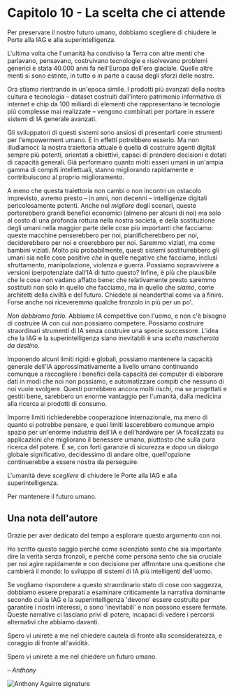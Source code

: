 # Capitolo 10 - La scelta che ci attende

Per preservare il nostro futuro umano, dobbiamo scegliere di chiudere le Porte alla IAG e alla superintelligenza.

L'ultima volta che l'umanità ha condiviso la Terra con altre menti che parlavano, pensavano, costruivano tecnologie e risolvevano problemi generici è stata 40.000 anni fa nell'Europa dell'era glaciale. Quelle altre menti si sono estinte, in tutto o in parte a causa degli sforzi delle nostre.

Ora stiamo rientrando in un'epoca simile. I prodotti più avanzati della nostra cultura e tecnologia – dataset costruiti dall'intero patrimonio informativo di internet e chip da 100 miliardi di elementi che rappresentano le tecnologie più complesse mai realizzate – vengono combinati per portare in essere sistemi di IA generale avanzati.

Gli sviluppatori di questi sistemi sono ansiosi di presentarli come strumenti per l'empowerment umano. E in effetti potrebbero esserlo. Ma non illudiamoci: la nostra traiettoria attuale è quella di costruire agenti digitali sempre più potenti, orientati a obiettivi, capaci di prendere decisioni e dotati di capacità generali. Già performano quanto molti esseri umani in un'ampia gamma di compiti intellettuali, stanno migliorando rapidamente e contribuiscono al proprio miglioramento.

A meno che questa traiettoria non cambi o non incontri un ostacolo imprevisto, avremo presto – in anni, non decenni – intelligenze digitali pericolosamente potenti. Anche nel *migliore* degli scenari, queste porterebbero grandi benefici economici (almeno per alcuni di noi) ma solo al costo di una profonda rottura nella nostra società, e della sostituzione degli umani nella maggior parte delle cose più importanti che facciamo: queste macchine penserebbero per noi, pianificherebbero per noi, deciderebbero per noi e creerebbero per noi. Saremmo viziati, ma come bambini viziati. Molto più probabilmente, questi sistemi sostituirebbero gli umani sia nelle cose positive *che* in quelle negative che facciamo, inclusi sfruttamento, manipolazione, violenza e guerra. Possiamo sopravvivere a versioni iperpotenziate dall'IA di tutto questo? Infine, è più che plausibile che le cose non vadano affatto bene: che relativamente presto saremmo sostituiti non solo in quello che facciamo, ma in quello che *siamo*, come architetti della civiltà e del futuro. Chiedete ai neanderthal come va a finire. Forse anche noi riceveremmo qualche fronzolo in più per un po'.

*Non dobbiamo farlo.* Abbiamo IA competitive con l'uomo, e non c'è bisogno di costruire IA con cui *non* possiamo competere. Possiamo costruire straordinari strumenti di IA senza costruire una specie successore. L'idea che la IAG e la superintelligenza siano inevitabili è una *scelta mascherata da destino*.

Imponendo alcuni limiti rigidi e globali, possiamo mantenere la capacità generale dell'IA approssimativamente a livello umano continuando comunque a raccogliere i benefici della capacità dei computer di elaborare dati in modi che noi non possiamo, e automatizzare compiti che nessuno di noi vuole svolgere. Questi porrebbero ancora molti rischi, ma se progettati e gestiti bene, sarebbero un enorme vantaggio per l'umanità, dalla medicina alla ricerca ai prodotti di consumo.

Imporre limiti richiederebbe cooperazione internazionale, ma meno di quanto si potrebbe pensare, e quei limiti lascerebbero comunque ampio spazio per un'enorme industria dell'IA e dell'hardware per IA focalizzata su applicazioni che migliorano il benessere umano, piuttosto che sulla pura ricerca del potere. E se, con forti garanzie di sicurezza e dopo un dialogo globale significativo, decidessimo di andare oltre, quell'opzione continuerebbe a essere nostra da perseguire.

L'umanità deve *scegliere* di chiudere le Porte alla IAG e alla superintelligenza.

Per mantenere il futuro umano.

## Una nota dell'autore

Grazie per aver dedicato del tempo a esplorare questo argomento con noi.

Ho scritto questo saggio perché come scienziato sento che sia importante dire la verità senza fronzoli, e perché come persona sento che sia cruciale per noi agire rapidamente e con decisione per affrontare una questione che cambierà il mondo: lo sviluppo di sistemi di IA più intelligenti dell'uomo.

Se vogliamo rispondere a questo straordinario stato di cose con saggezza, dobbiamo essere preparati a esaminare criticamente la narrativa dominante secondo cui la IAG e la superintelligenza 'devono' essere costruite per garantire i nostri interessi, o sono 'inevitabili' e non possono essere fermate. Queste narrative ci lasciano privi di potere, incapaci di vedere i percorsi alternativi che abbiamo davanti.

Spero vi unirete a me nel chiedere cautela di fronte alla sconsideratezza, e coraggio di fronte all'avidità.

Spero vi unirete a me nel chiedere un futuro umano.

*– Anthony*

![Anthony Aguirre signature](https://keepthefuturehuman.ai/essay/_next/image?url=https%3A%2F%2Fkeepthefuturehuman.ai%2Fwp-content%2Fuploads%2F2025%2F02%2FAnthony-Aguirre-signature-300x84.png&w=3840&q=75)